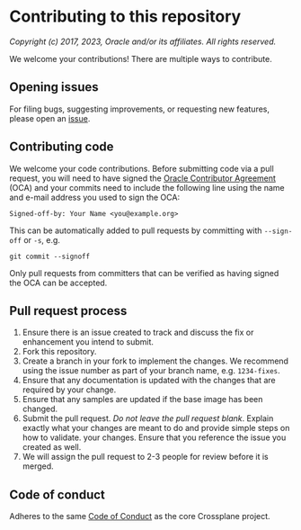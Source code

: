 # Contributing to this repository

*Copyright (c) 2017, 2023, Oracle and/or its affiliates. All rights reserved.*

We welcome your contributions! There are multiple ways to contribute.

## Opening issues
For filing bugs, suggesting improvements, or requesting new features, please
open an [issue](https://github.com/oracle-samples/crossplane-provider-oci/issues).

## Contributing code

We welcome your code contributions. Before submitting code via a pull request,
you will need to have signed the [Oracle Contributor Agreement][OCA] (OCA) and
your commits need to include the following line using the name and e-mail
address you used to sign the OCA:

```text
Signed-off-by: Your Name <you@example.org>
```

This can be automatically added to pull requests by committing with `--sign-off`
or `-s`, e.g.

```text
git commit --signoff
```

Only pull requests from committers that can be verified as having signed the OCA
can be accepted.

## Pull request process

1. Ensure there is an issue created to track and discuss the fix or enhancement
   you intend to submit.
2. Fork this repository.
3. Create a branch in your fork to implement the changes. We recommend using
   the issue number as part of your branch name, e.g. `1234-fixes`.
4. Ensure that any documentation is updated with the changes that are required
   by your change.
5. Ensure that any samples are updated if the base image has been changed.
6. Submit the pull request. *Do not leave the pull request blank*. Explain exactly
   what your changes are meant to do and provide simple steps on how to validate.
   your changes. Ensure that you reference the issue you created as well.
7. We will assign the pull request to 2-3 people for review before it is merged.

## Code of conduct
Adheres to the same [Code of Conduct](https://github.com/crossplane/crossplane/blob/master/CODE_OF_CONDUCT.md)
as the core Crossplane project.

[OCA]: https://oca.opensource.oracle.com
[COC]: https://www.contributor-covenant.org/version/1/4/code-of-conduct/